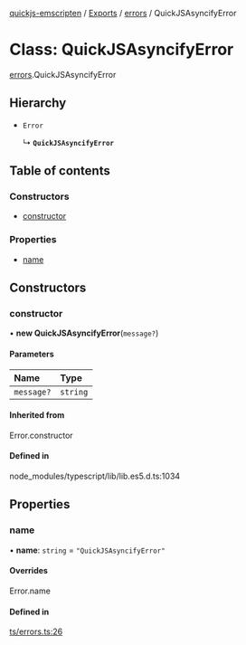 [quickjs-emscripten](../README.md) / [Exports](../modules.md) / [errors](../modules/errors.md) / QuickJSAsyncifyError

# Class: QuickJSAsyncifyError

[errors](../modules/errors.md).QuickJSAsyncifyError

## Hierarchy

- `Error`

  ↳ **`QuickJSAsyncifyError`**

## Table of contents

### Constructors

- [constructor](errors.QuickJSAsyncifyError.md#constructor)

### Properties

- [name](errors.QuickJSAsyncifyError.md#name)

## Constructors

### constructor

• **new QuickJSAsyncifyError**(`message?`)

#### Parameters

| Name | Type |
| :------ | :------ |
| `message?` | `string` |

#### Inherited from

Error.constructor

#### Defined in

node_modules/typescript/lib/lib.es5.d.ts:1034

## Properties

### name

• **name**: `string` = `"QuickJSAsyncifyError"`

#### Overrides

Error.name

#### Defined in

[ts/errors.ts:26](https://github.com/justjake/quickjs-emscripten/blob/main/ts/errors.ts#L26)
